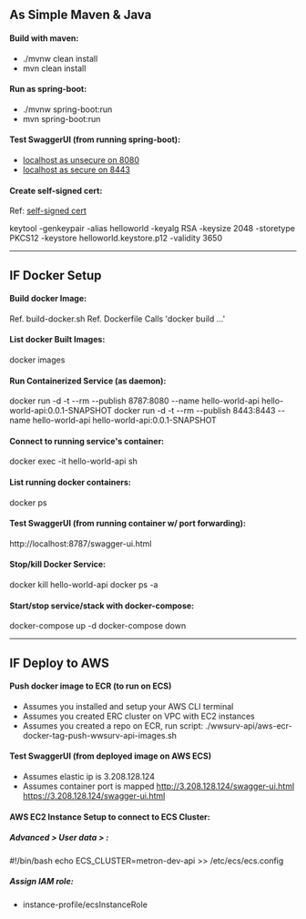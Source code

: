 ## As Simple Maven & Java

#### Build with maven:
- ./mvnw clean install
- mvn clean install

#### Run as spring-boot:
- ./mvnw spring-boot:run
- mvn spring-boot:run

#### Test SwaggerUI (from running spring-boot):
- [localhost as unsecure on 8080](http://localhost:8080/swagger-ui.html)
- [localhost as secure on 8443](https://localhost:8443/swagger-ui.html)

#### Create self-signed cert:
Ref: [self-signed cert](https://www.baeldung.com/spring-boot-https-self-signed-certificate)

keytool -genkeypair -alias helloworld -keyalg RSA -keysize 2048 -storetype PKCS12 -keystore helloworld.keystore.p12 -validity 3650

--- 

## IF Docker Setup

#### Build docker Image:
Ref. build-docker.sh
Ref. Dockerfile
Calls 'docker build ...'

#### List docker Built Images:
docker images

#### Run Containerized Service (as daemon):
docker run -d -t --rm --publish 8787:8080 --name hello-world-api hello-world-api:0.0.1-SNAPSHOT
docker run -d -t --rm --publish 8443:8443 --name hello-world-api hello-world-api:0.0.1-SNAPSHOT

#### Connect to running service's container:
docker exec -it hello-world-api sh

#### List running docker containers:
docker ps

#### Test SwaggerUI (from running container w/ port forwarding):
http://localhost:8787/swagger-ui.html

#### Stop/kill Docker Service:
docker kill hello-world-api
docker ps -a

#### Start/stop service/stack with docker-compose:
docker-compose up -d
docker-compose down

--- 

## IF Deploy to AWS

#### Push docker image to ECR (to run on ECS)
- Assumes you installed and setup your AWS CLI terminal
- Assumes you created ERC cluster on VPC with EC2 instances
- Assumes you created a repo on ECR, run script:
./wwsurv-api/aws-ecr-docker-tag-push-wwsurv-api-images.sh

#### Test SwaggerUI (from deployed image on AWS ECS)
- Assumes elastic ip is 3.208.128.124
- Assumes container port is mapped
http://3.208.128.124/swagger-ui.html
https://3.208.128.124/swagger-ui.html

#### AWS EC2 Instance Setup to connect to ECS Cluster:

##### Advanced > User data > :
<p> 
 #!/bin/bash
 echo ECS_CLUSTER=metron-dev-api >> /etc/ecs/ecs.config
</p>

##### Assign IAM role: 
- instance-profile/ecsInstanceRole
